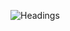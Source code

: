 ![Headings](https://user-images.githubusercontent.com/50927604/83984973-728d1280-a905-11ea-8381-34c91d486e6a.JPG "Headings Cheatsheet")
